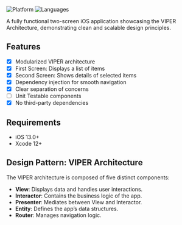 
![Platform](https://img.shields.io/badge/Platform-iOS-orange.svg)
![Languages](https://img.shields.io/badge/Language-Swift-orange.svg)

A fully functional two-screen iOS application showcasing the VIPER Architecture, demonstrating clean and scalable design principles.

## Features

- [x] Modularized VIPER architecture
- [x] First Screen: Displays a list of items
- [x] Second Screen: Shows details of selected items
- [x] Dependency injection for smooth navigation
- [x] Clear separation of concerns
- [ ] Unit Testable components
- [x] No third-party dependencies

## Requirements

- iOS 13.0+
- Xcode 12+

## Design Pattern: VIPER Architecture
The VIPER architecture is composed of five distinct components:
- **View**: Displays data and handles user interactions.
- **Interactor**: Contains the business logic of the app.
- **Presenter**: Mediates between View and Interactor.
- **Entity**: Defines the app’s data structures.
- **Router**: Manages navigation logic.

